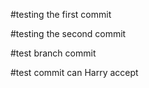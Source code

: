 #testing the first commit

#testing the second commit

#test branch commit

#test commit can Harry accept 
